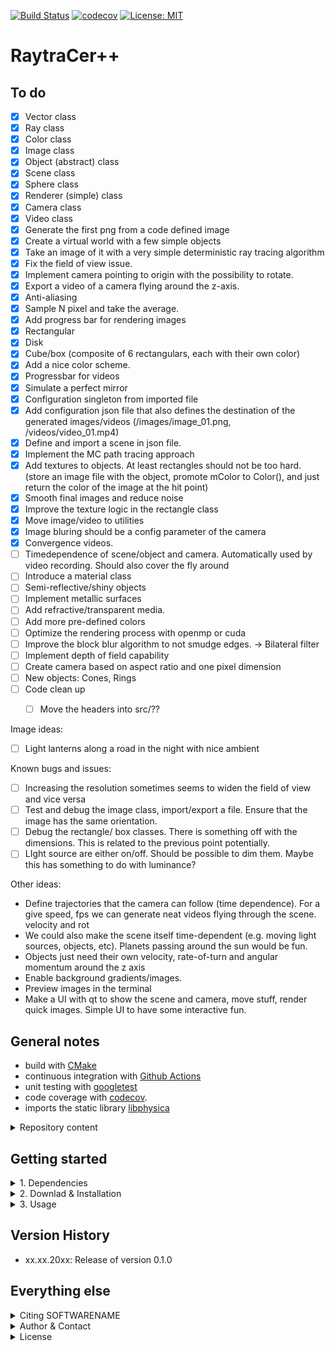 [![Build Status](https://github.com/temken/raytracer/workflows/Build%20Status/badge.svg)](https://github.com/temken/raytracer/actions)
[![codecov](https://codecov.io/gh/temken/raytracer/branch/main/graph/badge.svg)](https://codecov.io/gh/temken/raytracer)
[![License: MIT](https://img.shields.io/badge/License-MIT-blue.svg)](https://opensource.org/licenses/MIT)

# RaytraCer++


## To do

- [x] Vector class
- [x] Ray class
- [x] Color class
- [x] Image class
- [x] Object (abstract) class
- [x] Scene class
- [x] Sphere class
- [x] Renderer (simple) class
- [x] Camera class
- [x] Video class
- [x] Generate the first png from a code defined image
- [x] Create a virtual world with a few simple objects
- [x] Take an image of it with a very simple deterministic ray tracing algorithm
- [x] Fix the field of view issue.
- [x] Implement camera pointing to origin with the possibility to rotate.
- [x] Export a video of a camera flying around the z-axis.
- [x] Anti-aliasing
- [x] Sample N pixel and take the average.
- [x] Add progress bar for rendering images
- [x] Rectangular
- [x] Disk
- [x] Cube/box (composite of 6 rectangulars, each with their own color)
- [x] Add a nice color scheme.
- [x] Progressbar for videos
- [x] Simulate a perfect mirror
- [x] Configuration singleton from imported file
- [x] Add configuration json file that also defines the destination of the generated images/videos (<ID>/images/image_01.png, <ID>/videos/video_01.mp4)
- [x] Define and import a scene in json file.
- [x] Implement the MC path tracing approach
- [x] Add textures to objects. At least rectangles should not be too hard. (store an image file with the object, promote mColor to Color(), and just return the color of the image at the hit point)
- [x] Smooth final images and reduce noise
- [x] Improve the texture logic in the rectangle class
- [x] Move image/video to utilities
- [x] Image bluring should be a config parameter of the camera
- [x] Convergence videos. 
- [ ] Timedependence of scene/object and camera. Automatically used by video recording. Should also cover the fly around
- [ ] Introduce a material class
- [ ] Semi-reflective/shiny objects
- [ ] Implement metallic surfaces
- [ ] Add refractive/transparent media.
- [ ] Add more pre-defined colors
- [ ] Optimize the rendering process with openmp or cuda
- [ ] Improve the block blur algorithm to not smudge edges. -> Bilateral filter
- [ ] Implement depth of field capability
- [ ] Create camera based on aspect ratio and one pixel dimension
- [ ] New objects: Cones, Rings
- [ ] Code clean up
  - [ ] Move the headers into src/??


Image ideas:
- [ ] Light lanterns along a road in the night with nice ambient

Known bugs and issues:
- [ ] Increasing the resolution sometimes seems to widen the field of view and vice versa
- [ ] Test and debug the image class, import/export a file. Ensure that the image has the same orientation.
- [ ] Debug the rectangle/ box classes. There is something off with the dimensions. This is related to the previous point potentially.
- [ ] LIght source are either on/off. Should be possible to dim them. Maybe this has something to do with luminance?

Other ideas:

- Define trajectories that the camera can follow (time dependence). For a give speed, fps we can generate neat videos flying through the scene. velocity and rot
- We could also make the scene itself time-dependent (e.g. moving light sources, objects, etc). Planets passing around the sun would be fun.
- Objects just need their own velocity, rate-of-turn and angular momentum around the z axis
- Enable background gradients/images.
- Preview images in the terminal
- Make a UI with qt to show the scene and camera, move stuff, render quick images. Simple UI to have some interactive fun.

## General notes

- build with [CMake](https://cmake.org/)
- continuous integration with [Github Actions](https://github.com/actions)
- unit testing with [googletest](https://github.com/google/googletest)
- code coverage with [codecov](https://codecov.io/).
- imports the static library [libphysica](https://github.com/temken/libphysica)

<details><summary>Repository content</summary>
<p>

The included folders are:

- *bin/*: This folder contains the executable after successful installation together with the configuration files.
- *data/*: Contains additional data necessary for the simulations, e.g. the solar model tables.
- *external/*: This folder will only be created and filled during the build with CMake.
- *include/*: All header files of RaytraCer++ can be found here.
- *results/*: Each run of RaytraCer++ generates result files in a dedicated sub-folder named after the run's simulation ID string, which is specified in the configuration file.
- *src/*: Here you find the source code of RaytraCer++.
- *tests/*: All code and executable files of the unit tests are stored here.

</p>
</details>


## Getting started

<details><summary>1. Dependencies</summary>
<p>

Before we can install SOFTWARENAME, we need to make sure that a few dependencies are taken care of.

- [CMake](https://cmake.org/): SOFTWARENAME as well as the library libphysica are built with CMake.
- [boost](https://www.boost.org/): For numerical integration (used by libphysica).
- [libconfig](https://github.com/hyperrealm/libconfig): For the configuration files, SOFTWARENAME uses the libconfig library (required version at least 1.6). This will be installed by libphysica, if it is not already installed.
- [libphysica](https://github.com/temken/libphysica): Automatically downloaded to */external/*, compiled, and linked by CMake.


<details><summary>Installation of boost</summary>
<p>

```
>brew install boost
```

or alternatively with APT:

```
>sudo apt-get install libboost-all-dev
```

</p>
</details>

<details><summary>Installation of libconfig</summary>
<p>
This installation is optional, since `libphysica` will install it automatically, if it is not available.

On Macs, it can be on installed using [homebrew](https://brew.sh/)

```
>brew install libconfig
```

or using APT on Linux machines

```
>sudo apt-get update -y
>sudo apt-get install -y libconfig-dev
```

Alternatively, it can be built from the source files via

```
>wget https://hyperrealm.github.io/libconfig/dist/libconfig-1.7.2.tar.gz
>tar -xvzf libconfig-1.7.2.tar.gz
>pushd libconfig-1.7.2
>./configure
>make
>sudo make install
>popd
```

</p>
</details>

</p>
</details>

<details><summary>2. Downlad & Installation</summary>
<p>
The SOFTWARENAME source code can be downloaded by cloning this git repository:

```
>git clone https://github.com/temken/SOFTWARENAME.git 
>cd SOFTWARENAME
```

The code is compiled and the executable is created using CMake.

```
>cmake -E make_directory build
>cd build
>cmake -DCMAKE_BUILD_TYPE=Release -DCODE_COVERAGE=OFF ..
>cmake --build . --config Release
>cmake --install .
```

If everything worked well, there should be the executable *SOFTWARENAME* in the */bin/* folder.

</p>
</details>

<details><summary>3. Usage</summary>
<p>
Once SOFTWARENAME is installed, it can run by running the following command from the */bin/* folder:

```
>./SOFTWARENAME config.cfg
```

</p>
</details>

## Version History

- xx.xx.20xx: Release of version 0.1.0

## Everything else

<details><summary>Citing SOFTWARENAME</summary>
<p>

If you decide to use this code, please cite the latest archived version,

> Emken, T., 20xx, SOFTWARENAME [Code, v0.1.0], Astrophysics Source Code Library, record [[ascl:xxxx.xxx]](https://ascl.net/xxxx.xxx), [[DOI:10.5281/zenodo.xxxxxxx]](https://doi.org/10.5281/zenodo.xxxxxxx)

Bibtex entry:

```
@software{SOFTWARENAME,
  author = {Emken, Timon},
  title = {{SOFTWARENAME [Code, v0.1.0]}},
  year         = {20xx},
  publisher    = {Zenodo},
  version      = {v0.1.0},
  doi          = {DOI:10.5281/zenodo.xxxxxxx},
  url          = {https://doi.org/10.5281/zenodo.xxxxxxx},
  howpublished={Astrophysics Source Code Library record \href{https://ascl.net/xxxx.xxx}{[ascl:xxxx.xxx]}. The code can be found under \url{https://github.com/temken/SOFTWARENAME}. Version 0.1.1 is archived as \href{https://doi.org/10.5281/zenodo.xxxxxxx}{DOI:10.5281/zenodo.5957388}}
}
```

<!-- As well as the original publications,

> authors , year,  **title**, [[arXiv:xxxx.xxxxx]](https://arxiv.org/abs/xxxx.xxxxx). -->

</p>
</details>

<details><summary>Author & Contact</summary>
<p>

The author of RaytraCer++ is Timon Emken Christensen.

For questions, bug reports or other suggestions please open an [issue](https://github.com/temken/raytracer/issues).
</p>
</details>

<details><summary>License</summary>
<p>

This project is licensed under the MIT License - see the LICENSE file.

</p>
</details>